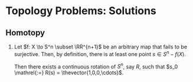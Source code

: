 # Topology Problems: Solutions

## Homotopy

1. Let $f: X \to S^n \subset \RR^{n+1}$ be an arbitrary map that fails to be surjective. Then, by definition, there is at least one point $s \in S^n - f(X)$. 

   Then there exists a continuous rotation of $S^n$, say $R$, such that $s_0 \mathrel{:=} R(s)  = \thevector{1,0,0,\cdots}$.